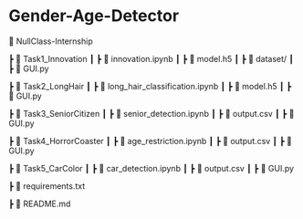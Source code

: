 # Gender-Age-Detector
📂 NullClass-Internship

 ┣ 📂 Task1_Innovation
 ┃ ┣ 📜 innovation.ipynb
 ┃ ┣ 📜 model.h5
 ┃ ┣ 📜 dataset/
 ┃ ┣ 📜 GUI.py
 
 ┣ 📂 Task2_LongHair
 ┃ ┣ 📜 long_hair_classification.ipynb
 ┃ ┣ 📜 model.h5
 ┃ ┣ 📜 GUI.py
 
 ┣ 📂 Task3_SeniorCitizen
 ┃ ┣ 📜 senior_detection.ipynb
 ┃ ┣ 📜 output.csv
 ┃ ┣ 📜 GUI.py
 
 ┣ 📂 Task4_HorrorCoaster
 ┃ ┣ 📜 age_restriction.ipynb
 ┃ ┣ 📜 output.csv
 ┃ ┣ 📜 GUI.py
 
 ┣ 📂 Task5_CarColor
 ┃ ┣ 📜 car_detection.ipynb
 ┃ ┣ 📜 output.csv
 ┃ ┣ 📜 GUI.py
 
 ┣ 📜 requirements.txt
 
 ┣ 📜 README.md

